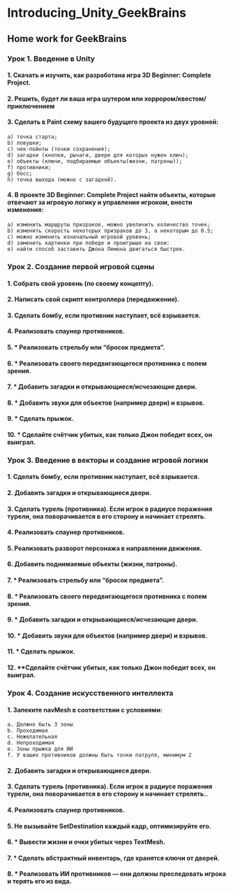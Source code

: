 # Introducing_Unity_GeekBrains
## Home work for GeekBrains


### Урок 1. Введение в Unity

#### 1. Скачать и изучить, как разработана игра 3D Beginner: Complete Project.
#### 2. Решить, будет ли ваша игра шутером или хоррором/квестом/приключением
#### 3. Сделать в Paint схему вашего будущего проекта из двух уровней:
    a) точка старта;
    b) ловушки;
    c) чек-пойнты (точки сохранения);
    d) загадки (кнопки, рычаги, двери для которых нужен ключ);
    e) объекты (ключи, подбираемые объекты(жизни, патроны));
    f) противники;
    g) босс;
    h) точка выхода (можно с загадкой).
#### 4. В проекте 3D Beginner: Complete Project найти объекты, которые отвечают за игровую логику и управление игроком, внести изменения:
    a) изменить маршруты призраков, можно увеличить количество точек;
    b) изменить скорость некоторых призраков до 3, а некоторым до 0.5;
    c) можно изменить изначальный игровой уровень;
    d) заменить картинки при победе и проигрыше на свои:
    e) найти способ заставить Джона Лемона двигаться быстрее.


### Урок 2. Создание первой игровой сцены

#### 1. Собрать свой уровень (по своему концепту).
#### 2. Написать свой скрипт контроллера (передвижение).
#### 3. Сделать бомбу, если противник наступает, всё взрывается.
#### 4. Реализовать спаунер противников.
#### 5. * Реализовать стрельбу или “бросок предмета”.
#### 6. * Реализовать своего передвигающегося противника с полем зрения.
#### 7. * Добавить загадки и открывающиеся/исчезающие двери.
#### 8. * Добавить звуки для объектов (например двери) и взрывов.
#### 9. * Сделать прыжок.
#### 10. * Сделайте счётчик убитых, как только Джон победит всех, он выиграл.


### Урок 3. Введение в векторы и создание игровой логики

#### 1. Сделать бомбу, если противник наступает, всё взрывается.
#### 2. Добавить загадки и открывающиеся двери.
#### 3. Сделать турель (противника). Если игрок в радиусе поражения турели, она поворачивается в его сторону и начинает стрелять.
#### 4. Реализовать спаунер противников.
#### 5. Реализовать разворот персонажа в направлении движения.
#### 6. Добавить поднимаемые объекты (жизни, патроны).
#### 7. * Реализовать стрельбу или “бросок предмета”.
#### 8. * Реализовать своего передвигающегося противника с полем зрения.
#### 9. * Добавить загадки и открывающиеся/исчезающие двери.
#### 10. * Добавить звуки для объектов (например двери) и взрывов.
#### 11. * Сделать прыжок.
#### 12. **Сделайте счётчик убитых, как только Джон победит всех, он выиграл.


### Урок 4. Создание искусственного интеллекта

#### 1. Запеките navMesh в соответствии с условиями:
    a. Должно быть 3 зоны
    b. Проходимая
    c. Нежелательная
    d. Непроходимая
    e. Зоны прыжка для ИИ
    f. У ваших противников должны быть точки патруля, минимум 2
#### 2. Добавить загадки и открывающиеся двери.
#### 3. Сделать турель (противника). Если игрок в радиусе поражения турели, она поворачивается в его сторону и начинает стрелять..
#### 4. Реализовать спаунер противников.
#### 5. Не вызывайте SetDestination каждый кадр, оптимизируйте его.
#### 6. * Вывести жизни и очки убитых через TextMesh.
#### 7. * Сделать абстрактный инвентарь, где хранятся ключи от дверей.
#### 8. * Реализовать ИИ противников — они должны преследовать игрока и терять его из вида.
